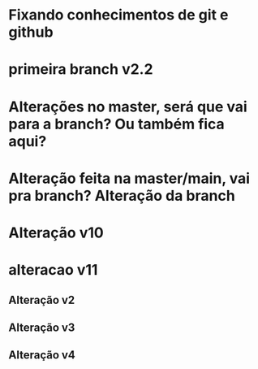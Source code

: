 # Fixando conhecimentos de git e github

# primeira branch v2.2

# Alterações no master, será que vai para a branch? Ou também fica aqui?

# Alteração feita na master/main, vai pra branch? Alteração da branch

# Alteração v10
# alteracao v11 
## Alteração v2
## Alteração v3
## Alteração v4

